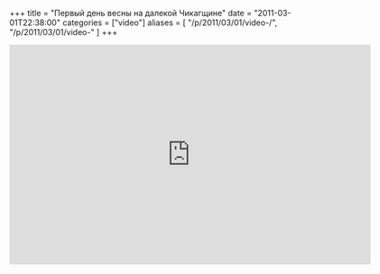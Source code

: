 +++
title = "Первый день весны на далекой Чикагщине"
date = "2011-03-01T22:38:00"
categories = ["video"]
aliases = [
    "/p/2011/03/01/video-/",
    "/p/2011/03/01/video-"
]
+++


<iframe allowfullscreen="" frameborder="0" height="390" src="https://www.youtube.com/embed/tF4ql3Zbo1Q?hd=1" title="YouTube video player" width="640"></iframe>